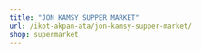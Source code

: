 ```yaml
---
title: "JON KAMSY SUPPER MARKET"
url: /ikot-akpan-ata/jon-kamsy-supper-market/
shop: supermarket
---
```

